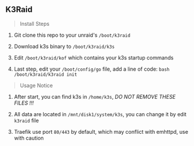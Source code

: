 ## K3Raid


> Install Steps

1. Git clone this repo to your unraid's `/boot/k3raid`

2. Download k3s binary to `/boot/k3raid/k3s`

3. Edit `/boot/k3raid/kof` which contains your k3s startup commands

4. Last step, edit your `/boot/config/go` file, add a line of code: `bash /boot/k3raid/k3raid init`


> Usage Notice

1. After start, you can find k3s in `/home/k3s`, *DO NOT REMOVE THESE FILES !!!*

2. All data are located in `/mnt/disk1/system/k3s`, you can change it by edit `k3raid` file

3. Traefik use port `80/443` by default, which may conflict with emhttpd, use with caution
